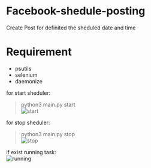 # Facebook-shedule-posting
Create Post for definited the sheduled date and time  

# Requirement

- psutils
- selenium
- daemonize


for start sheduler:  
> python3 main.py start  
![start](https://www.cuby-hebergs.com/dl/images/github/Facebook-sheduler/start.png)

for stop sheduler:  
> python3 main.py stop  
![stop](https://www.cuby-hebergs.com/dl/images/github/Facebook-sheduler/stop.png)


if exist running task:  
![running](https://www.cuby-hebergs.com/dl/images/github/Facebook-sheduler/notified-start.png)
